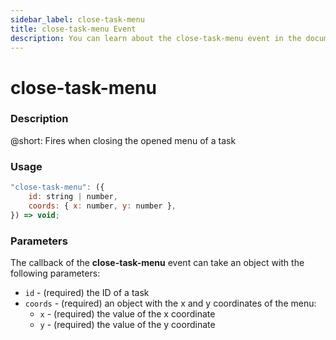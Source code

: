 ```yaml
---
sidebar_label: close-task-menu
title: close-task-menu Event
description: You can learn about the close-task-menu event in the documentation of the DHTMLX JavaScript To Do List library. Browse developer guides and API reference, try out code examples and live demos, and download a free 30-day evaluation version of DHTMLX To Do List.
---
```


# close-task-menu

### Description

@short: Fires when closing the opened menu of a task

### Usage

~~~js
"close-task-menu": ({
    id: string | number,
    coords: { x: number, y: number },
}) => void;
~~~

### Parameters

The callback of the **close-task-menu** event can take an object with the following parameters:

- `id` - (required) the ID of a task
- `coords` - (required) an object with the x and y coordinates of the menu:
    - `x` - (required) the value of the x coordinate
    - `y` - (required) the value of the y coordinate
